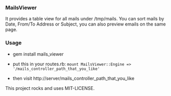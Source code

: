 ### MailsViewer

   It provides a table view for all mails under /tmp/mails.
   You can sort mails by Date, From/To Address or Subject, you can also preview emails on the same page.

### Usage

* gem install mails_viewer

* put this in your routes.rb:
    `mount MailsViewer::Engine => '/mails_controller_path_that_you_like'`

* then visit http://server/mails_controller_path_that_you_like 

This project rocks and uses MIT-LICENSE.
